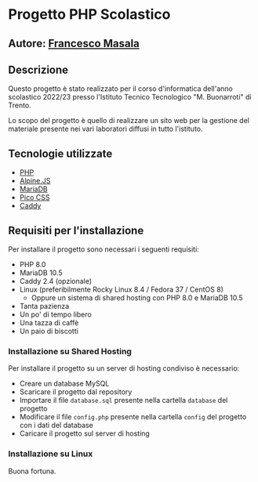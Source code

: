 # Progetto PHP Scolastico
## Autore: [Francesco Masala](https://github.com/FrancescoMasala)

## Descrizione
Questo progetto è stato realizzato per il corso d'informatica dell'anno scolastico 2022/23 presso l'Istituto Tecnico Tecnologico "M. Buonarroti" di Trento.

Lo scopo del progetto è quello di realizzare un sito web per la gestione del materiale presente nei vari laboratori diffusi in tutto l'istituto.

## Tecnologie utilizzate
- [PHP](https://www.php.net/)
- [Alpine.JS](https://alpinejs.dev/)
- [MariaDB](https://mariadb.org/)
- [Pico CSS](https://picocss.com/)
- [Caddy](https://caddyserver.com/)

## Requisiti per l'installazione
Per installare il progetto sono necessari i seguenti requisiti:
- PHP 8.0
- MariaDB 10.5
- Caddy 2.4 (opzionale)
- Linux (preferibilmente Rocky Linux 8.4 / Fedora 37 / CentOS 8) 
  - Oppure un sistema di shared hosting con PHP 8.0 e MariaDB 10.5
- Tanta pazienza
- Un po' di tempo libero
- Una tazza di caffè
- Un paio di biscotti

### Installazione su Shared Hosting
Per installare il progetto su un server di hosting condiviso è necessario:
- Creare un database MySQL
- Scaricare il progetto dal repository
- Importare il file `database.sql` presente nella cartella `database` del progetto
- Modificare il file `config.php` presente nella cartella `config` del progetto con i dati del database
- Caricare il progetto sul server di hosting

### Installazione su Linux
Buona fortuna.
